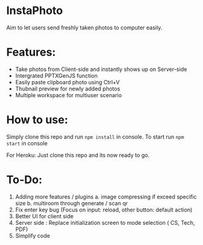 # **InstaPhoto**
Aim to let users send freshly taken photos to computer easily.


# Features:
- Take photos from Client-side and instantly shows up on Server-side
- Intergrated PPTXGenJS function
- Easily paste clipboard photo using Ctrl+V
- Thubnail preview for newly added photos 
- Multiple workspace for multiuser scenario


# How to use:

Simply clone this repo and run `npm install` in console.
To start run `npm start` in console

For Heroku:
Just clone this repo and its now ready to go. 


# To-Do:
 1. Adding more features / plugins
	a. image compressing if exceed specific size
	b. multiroom through generate / scan qr
 2. Fix enter key bug (Focus on input: reload, other button: default action)
 3. Better UI for client side
 4. Server side : Replace initialization screen to mode selection ( CS, Tech, PDF) 
 99. Simplify code
